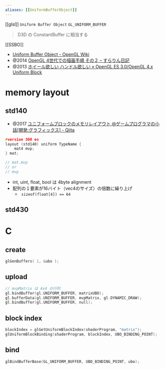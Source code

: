 ```yaml
---
aliases: [[UniformBufferObject]]
---
```

[[glsl]]
`Uniform Buffer Object`
`GL_UNIFORM_BUFFER`
> D3D の ConstantBuffer に相当する

[[SSBO]]

- [Uniform Buffer Object - OpenGL Wiki](https://www.khronos.org/opengl/wiki/Uniform_Buffer_Object)
- @2014 [OpenGL 4世代での描画手順 その２ – すらりん日記](https://blog.techlab-xe.net/opengl-4%E4%B8%96%E4%BB%A3%E3%81%A7%E3%81%AE%E6%8F%8F%E7%94%BB%E6%89%8B%E9%A0%86-%E3%81%9D%E3%81%AE%EF%BC%92/)
- @2013 [ホイール欲しい ハンドル欲しい » OpenGL ES 3.0/OpenGL 4.x Uniform Block](https://www.flatlib.jp/item/1634)

# memory layout
## std140
- @2017 [ユニフォームブロックのメモリレイアウト @ゲームプログラマの小話[開発:グラフィックス] - Qiita](https://qiita.com/hoboaki/items/b188c4495f4708c19002)
```c
#version 300 es
layout (std140) uniform TypeName { 
	mat4 mvp; 
} mat;

// mat.mvp
// or
// mvp
```

- int, uint, float, bool は 4byte alignment
- 配列の１要素が16バイト（vec4のサイズ）の倍数に繰り上げ
	-  `sizeof(float[4]) == 64`

## std430

# C
## create

```c
glGenBuffers( 1, &ubo );
```

## upload

```c
// mvpMatrix は 4x4 の行列 
gl.bindBuffer(gl.UNIFORM_BUFFER, matrixUBO);
gl.bufferData(gl.UNIFORM_BUFFER, mvpMatrix, gl.DYNAMIC_DRAW);
gl.bindBuffer(gl.UNIFORM_BUFFER, null);
```

## block index

```c
blockIndex = glGetUniformBlockIndex(shaderProgram, "matrix");
glUniformBlockBinding(shaderProgram, blockIndex, UBO_BINDING_POINT);
```

## bind
```c
glBindBufferBase(GL_UNIFORM_BUFFER, UBO_BINDING_POINT, ubo);
```
